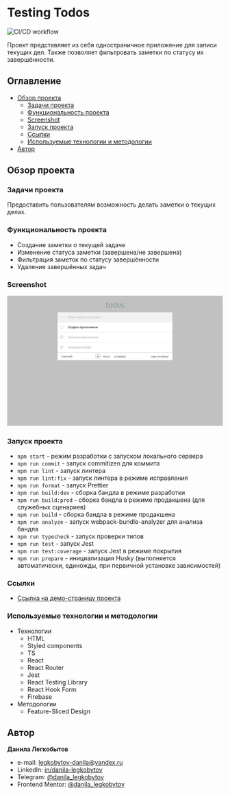 # Testing Todos

![CI/CD workflow](https://github.com/Bjorn86/testing-todos/actions/workflows/ci-cd.yml/badge.svg?event=push)

Проект представляет из себя одностраничное приложение для записи текущих дел. Также позволяет фильтровать заметки по статусу их завершённости.

## Оглавление

- [Обзор проекта](#обзор-проекта)
  - [Задачи проекта](#задачи-проекта)
  - [Функциональность проекта](#функциональность-проекта)
  - [Screenshot](#screenshot)
  - [Запуск проекта](#запуск-проекта)
  - [Ссылки](#ссылки)
  - [Используемые технологии и методологии](#используемые-технологии-и-методологии)
- [Автор](#автор)

## Обзор проекта

### Задачи проекта

Предоставить пользователям возможность делать заметки о текущих делах.

### Функциональность проекта

- Создание заметки о текущей задаче
- Изменение статуса заметки (завершена/не завершена)
- Фильтрация заметок по статусу завершённости
- Удаление завершённых задач

### Screenshot

![screenshot](/screenshots/testing-todos-1.png)

### Запуск проекта

- `npm start` - режим разработки с запуском локального сервера
- `npm run commit` - запуск commitizen для коммита
- `npm run lint` - запуск линтера
- `npm run lint:fix` - запуск линтера в режиме исправления
- `npm run format` - запуск Prettier
- `npm run build:dev` - сборка бандла в режиме разработки
- `npm run build:prod` - сборка бандла в режиме продакшена (для служебных сценариев)
- `npm run build` - сборка бандла в режиме продакшена
- `npm run analyze` - запуск webpack-bundle-analyzer для анализа бандла
- `npm run typecheck` - запуск проверки типов
- `npm run test` - запуск Jest
- `npm run test:coverage` - запуск Jest в режиме покрытия
- `npm run prepare` - инициализация Husky (выполняется автоматически, единожды, при первичной установке зависимостей)

### Ссылки

- [Ссылка на демо-страницу проекта](https://testing-todos-2b321.web.app/)

### Используемые технологии и методологии

- Технологии
  - HTML
  - Styled components
  - TS
  - React
  - React Router
  - Jest
  - React Testing Library
  - React Hook Form
  - Firebase
- Методологии
  - Feature-Sliced Design

## Автор

**Данила Легкобытов**

- e-mail: [legkobytov-danila@yandex.ru](mailto:legkobytov-danila@yandex.ru)
- LinkedIn: [in/danila-legkobytov](https://www.linkedin.com/in/danila-legkobytov/)
- Telegram: [@danila_legkobytov](https://t.me/danila_legkobytov)
- Frontend Mentor: [@danila_legkobytov](https://www.frontendmentor.io/profile/Bjorn86)
